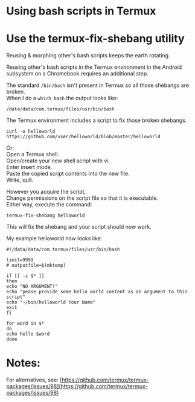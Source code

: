 Using bash scripts in Termux  
===============================  

# Use the termux-fix-shebang utility  

Reusing & morphing other's bash scripts keeps the earth rotating.  

Reusing other's bash scripts in the Termux environment in the Android subsystem on a Chromebook requires an additional step.  

The standard `/bin/bash` isn't present in Termux so all those shebangs are broken.  
When I do a `which bash` the output looks like:

`/data/data/com.termux/files/usr/bin/bash`

The Termux environment includes a script to fix those broken shebangs.

`curl -o helloworld https://github.com/user/helloworld/blob/master/helloworld`

Or:  
Open a Termux shell.  
Open/create your new shell script with vi.  
Enter insert mode.  
Paste the copied script contents into the new file.  
Write, quit.

However you acquire the script,  
Change permissions on the script file so that it is executable.  
Either way, execute the command:  

`termux-fix-shebang helloworld`  

This will fix the shebang and your script should now work.  

My example helloworld now looks like:  

```
#!/data/data/com.termux/files/usr/bin/bash

limit=9999
# outputfile=$(mktemp)

if [[ -z $* ]]
then
echo "NO ARGUMENT!"
echo "pease provide some hello world content as an argument to this script"
echo "~/bin/helloworld Your Name"
exit
fi

for word in $*
do
echo hello $word
done
```

# Notes:  
For alternatives, see: [https://github.com/termux/termux-packages/issues/98](https://github.com/termux/termux-packages/issues/98)
